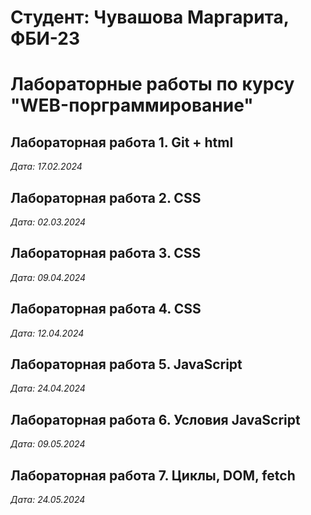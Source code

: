 # Студент: Чувашова Маргарита, ФБИ-23

# Лабораторные работы по курсу "WEB-порграммирование"

## Лабораторная работа 1. Git + html

*Дата: 17.02.2024*

## Лабораторная работа 2. CSS

*Дата: 02.03.2024*

## Лабораторная работа 3. CSS

*Дата: 09.04.2024*

## Лабораторная работа 4. CSS

*Дата: 12.04.2024*

## Лабораторная работа 5. JavaScript

*Дата: 24.04.2024*

## Лабораторная работа 6. Условия JavaScript

*Дата: 09.05.2024*

## Лабораторная работа 7. Циклы, DOM, fetch

*Дата: 24.05.2024*
